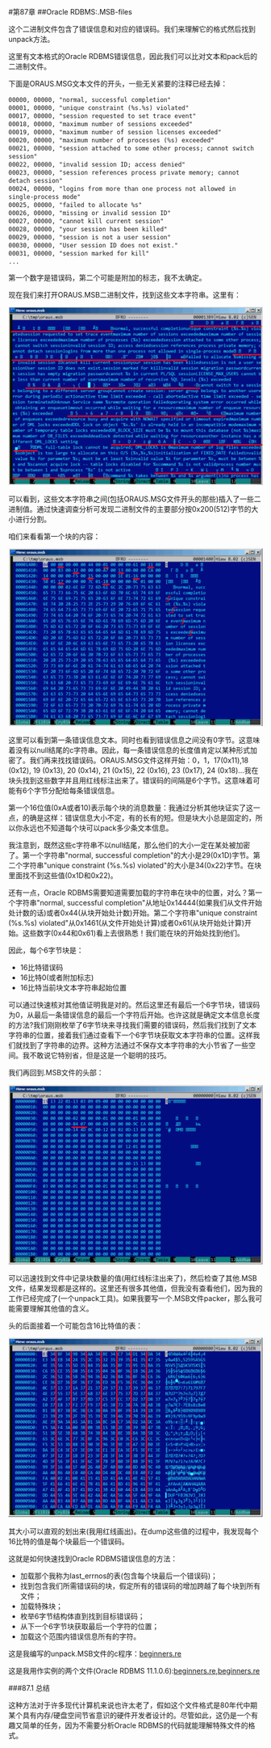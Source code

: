 #第87章
##Oracle RDBMS:.MSB-files

这个二进制文件包含了错误信息和对应的错误码。我们来理解它的格式然后找到unpack方法。

这里有文本格式的Oracle RDBMS错误信息，因此我们可以比对文本和pack后的二进制文件。

下面是ORAUS.MSG文本文件的开头，一些无关紧要的注释已经去掉：

```
00000, 00000, "normal, successful completion"
00001, 00000, "unique constraint (%s.%s) violated"
00017, 00000, "session requested to set trace event"
00018, 00000, "maximum number of sessions exceeded"
00019, 00000, "maximum number of session licenses exceeded"
00020, 00000, "maximum number of processes (%s) exceeded"
00021, 00000, "session attached to some other process; cannot switch session"
00022, 00000, "invalid session ID; access denied"
00023, 00000, "session references process private memory; cannot detach session"
00024, 00000, "logins from more than one process not allowed in single-process mode"
00025, 00000, "failed to allocate %s"
00026, 00000, "missing or invalid session ID"
00027, 00000, "cannot kill current session"
00028, 00000, "your session has been killed"
00029, 00000, "session is not a user session"
00030, 00000, "User session ID does not exist."
00031, 00000, "session marked for kill"
...
```

第一个数字是错误码，第二个可能是附加的标志，我不太确定。

现在我们来打开ORAUS.MSB二进制文件，找到这些文本字符串。这里有：

![](img/87-1.png)

可以看到，这些文本字符串之间(包括ORAUS.MSG文件开头的那些)插入了一些二进制值。通过快速调查分析可发现二进制文件的主要部分按0x200(512)字节的大小进行分割。

咱们来看看第一个块的内容：

![](img/87-2.png)

这里可以看到第一条错误信息文本。同时也看到错误信息之间没有0字节。这意味着没有以null结尾的c字符串。因此，每一条错误信息的长度值肯定以某种形式加密了。我们再来找找错误码。ORAUS.MSG文件这样开始：0，1，17(0x11),18 (0x12), 19 (0x13), 20 (0x14), 21 (0x15), 22 (0x16), 23 (0x17), 24 (0x18)...我在块头找到这些数字并且用红线标注出来了。错误码的间隔是6个字节。这意味着可能有6个字节分配给每条错误信息。

第一个16位值(0xA或者10)表示每个块的消息数量：我通过分析其他块证实了这一点，的确是这样：错误信息大小不定，有的长有的短。但是块大小总是固定的，所以你永远也不知道每个块可以pack多少条文本信息。

我注意到，既然这些c字符串不以null结尾，那么他们的大小一定在某处被加密了。第一个字符串"normal, successful completion"的大小是29(0x1D)字节。第二个字符串"unique constraint (%s.%s) violated"的大小是34(0x22)字节。在块里面找不到这些值(0x1D和0x22)。

还有一点，Oracle RDBMS需要知道需要加载的字符串在块中的位置，对么？第一个字符串"normal, successful completion"从地址0x14444(如果我们从文件开始处计数的话)或者0x44(从块开始处计数)开始。第二个字符串"unique constraint (%s.%s) violated"从0x1461(从文件开始处计算)或者0x61(从块开始处计算)开始。这些数字(0x44和0x61)看上去很熟悉！我们能在块的开始处找到他们。

因此，每个6字节块是：

*	16比特错误码
*	16比特0(或者附加标志)
*	16比特当前块文本字符串起始位置

可以通过快速核对其他值证明我是对的。然后这里还有最后一个6字节块，错误码为0，从最后一条错误信息的最后一个字符后开始。也许这就是确定文本信息长度的方法?我们刚刚枚举了6字节块来寻找我们需要的错误码，然后我们找到了文本字符串的位置，接着我们通过查看下一个6字节块获取文本字符串的位置。这样我们就找到了字符串的边界。这种方法通过不保存文本字符串的大小节省了一些空间。我不敢说它特别省，但是这是一个聪明的技巧。

我们再回到.MSB文件的头部：

![](img/87-3.png)

可以迅速找到文件中记录块数量的值(用红线标注出来了)，然后检查了其他.MSB文件，结果发现都是这样的。这里还有很多其他值，但我没有查看他们，因为我的工作已经完成了(一个unpack工具)。如果我要写一个.MSB文件packer，那么我可能需要理解其他值的含义。

头的后面接着一个可能包含16比特值的表：

![](img/87-4.png)

其大小可以直观的划出来(我用红线画出)。在dump这些值的过程中，我发现每个16比特的值是每个块最后一个错误码。

这就是如何快速找到Oracle RDBMS错误信息的方法：

*	加载那个我称为last_errnos的表(包含每个块最后一个错误码)；
*	找到包含我们所需错误码的块，假定所有的错误码的增加跨越了每个块到所有文件；
*	加载特殊块；
*	枚举6字节结构体直到找到目标错误码；
*	从下一个6字节块获取最后一个字符的位置；
*	加载这个范围内错误信息所有的字符。

这是我编写的unpack.MSB文件的c程序：[beginners.re](http://go.yurichev.com/17213)

这是我用作实例的两个文件(Oracle RDBMS 11.1.0.6):[beginners.re](http://go.yurichev.com/17214),[beginners.re](http://go.yurichev.com/17215)

###87.1 总结

这种方法对于许多现代计算机来说也许太老了，假如这个文件格式是80年代中期某个具有内存/硬盘空间节省意识的硬件开发者设计的。尽管如此，这仍是一个有趣又简单的任务，因为不需要分析Oracle RDBMS的代码就能理解特殊文件的格式。


	











